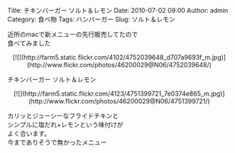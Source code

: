 Title: チキンバーガー ソルト＆レモン
Date: 2010-07-02 09:00
Author: admin
Category: 食べ物
Tags: ハンバーガー
Slug: ソルト＆レモン

近所のmacで新メニューの先行販売してたので  
食べてみました

<p>
<center>
[![](http://farm5.static.flickr.com/4102/4752039648_d707a9693f_m.jpg)](http://www.flickr.com/photos/46200029@N06/4752039648/)

</center>
  
チキンバーガー ソルト＆レモン

</p>
<p>
<center>
[![](http://farm5.static.flickr.com/4123/4751399721_7e0374e865_m.jpg)](http://www.flickr.com/photos/46200029@N06/4751399721/)

</center>
  
カリッとジューシーなフライドチキンと  
シンプルに塩だれ+レモンという味付けが  
よく合います。  
今までありそうで無かったメニュー

</p>

